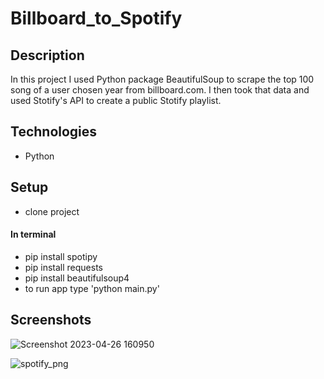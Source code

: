 # Billboard_to_Spotify

## Description
In this project I used Python package BeautifulSoup to scrape the top 100 song of a user chosen year from
billboard.com. I then took that data and used Stotify's API to create a public Stotify playlist.

## Technologies
* Python

## Setup
* clone project
#### In terminal
* pip install spotipy
* pip install requests
* pip install beautifulsoup4
* to run app type 'python main.py'

## Screenshots

![Screenshot 2023-04-26 160950](https://user-images.githubusercontent.com/78065184/234721738-d4ba5c28-67da-43dc-b24e-83caa0873ddd.png)


![spotify_png](https://user-images.githubusercontent.com/78065184/234721458-57cfc865-193c-415c-9536-427497fe0285.png)



